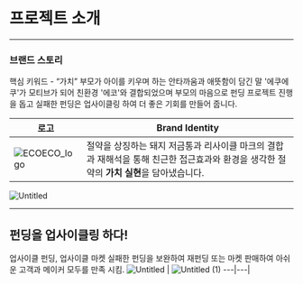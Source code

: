 # 프로젝트 소개
---

### 브랜드 스토리

핵심 키워드 - “가치”
부모가 아이를 키우며 하는 안타까움과 애뜻함이 담긴 말 '에쿠에쿠'가 모티브가 되어 친환경 '에코'와 결합되었으며 부모의 마음으로 펀딩 프로젝트 진행을 돕고 실패한 펀딩은 업사이클링 하여 더 좋은 기회를 만들어 줍니다.

|로고|**Brand Identity**|
|------|---|
|![ECOECO_logo](https://github.com/user-attachments/assets/cb6252d4-9b0a-456a-afd2-8a5142bb3e0e)|절약을 상징하는 돼지 저금통과 리사이클 마크의 결합과 재해석을 통해 친근한 접근효과와 환경을 생각한 절약의 **가치 실현**을 담아냈습니다.|

![Untitled](https://github.com/user-attachments/assets/ce7465c8-01c8-4c24-adbb-404267e475e1)

---
## 펀딩을 업사이클링 하다!
업사이클 펀딩, 업사이클 마켓
실패한 펀딩을 보완하여 재펀딩 또는 마켓 판매하여 아쉬운 고객과 메이커 모두를 만족 시킴.
![Untitled](https://github.com/user-attachments/assets/3228839d-d904-4630-b901-e96fd8bbc633) | ![Untitled (1)](https://github.com/user-attachments/assets/a4ff688b-aabb-498a-9b04-2220d0b51315)
---|---|

